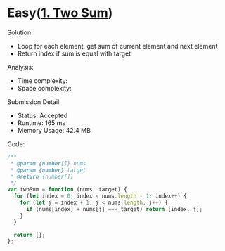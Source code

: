 # Easy([1. Two Sum](https://leetcode.com/problems/two-sum))

Solution:

- Loop for each element, get sum of current element and next element
- Return index if sum is equal with target

Analysis:

- Time complexity:
- Space complexity:

Submission Detail

- Status: Accepted
- Runtime: 165 ms
- Memory Usage: 42.4 MB

Code:

```javascript
/**
 * @param {number[]} nums
 * @param {number} target
 * @return {number[]}
 */
var twoSum = function (nums, target) {
  for (let index = 0; index < nums.length - 1; index++) {
    for (let j = index + 1; j < nums.length; j++) {
      if (nums[index] + nums[j] === target) return [index, j];
    }
  }

  return [];
};
```

